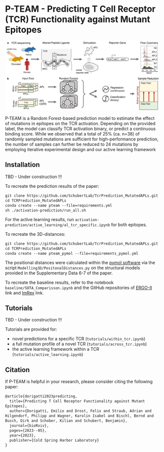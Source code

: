 # P-TEAM - Predicting T Cell Receptor (TCR) Functionality against Mutant Epitopes
![Graphical Abstract](https://github.com/SchubertLab/TcrPrediction_MutatedAPLs/blob/master/figures/manuscript_fig1_abstract-1.jpg)

P-TEAM is a Random Forest-based prediction model to estimate the effect of mutations in epitopes on the TCR activation. Depending on the provided label, the model can classify TCR activation binary, or predict a continuous binding score.
While we observed that a total of 25% (ca. n=38) of randomly sampled mutations are sufficient for high-performance prediction, the number of samples can further be reduced to 24 mutations by employing iterative experimental design and our active learning framework

## Installation
TBD - Under construction !!!

To recreate the prediction results of the paper:
```
git clone https://github.com/SchubertLab/TcrPrediction_MutatedAPLs.git
cd TCRPrediction_MutatedAPLs
conda create --name pteam --file=requirements.yml
sh ./activation-prediction/run_all.sh
```
For the active learning results, run `activation-prediction/active_learning/al_tcr_specific.ipynb` for both epitopes.

To recreate the 3D-distances:
```
git clone https://github.com/SchubertLab/TcrPrediction_MutatedAPLs.git
cd TCRPrediction_MutatedAPLs
conda create --name pteam_pymol --file=requirements_pymol.yml
```
The positional distances were calculated within the [pymol software](https://pymol.org/2/) via the script `Modelling3D/PositonalDistances.py` on the structural models provided in the Supplementary Data 6-7 of the paper.

To recreate the baseline results, refer to the notebook `baseline/SOTA_Comparisson.ipynb` and the GitHub repositories of [ERGO-II](https://github.com/IdoSpringer/ERGO-II) link and [ImRex](https://github.com/pmoris/ImRex) link.

## Tutorials
TBD - Under construction !!!

Tutorials are provided for:
- novel predictions for a specific TCR (`tutorials/within_tcr.ipynb`)
- a full mutation profile of a novel TCR (`tutorials/across_tcr.ipynb`)
- the active learning framework within a TCR (`tutorials/active_learning.ipynb`)

## Citation
If P-TEAM is helpful in your research, please consider citing the following paper:

```
@article{dorigatti2023predicting,
  title={Predicting T Cell Receptor Functionality against Mutant Epitopes},
  author={Dorigatti, Emilio and Drost, Felix and Straub, Adrian and Hilgendorf, Philipp and Wagner, Karolin Isabel and Bischl, Bernd and Busch, Dirk and Schober, Kilian and Schubert, Benjamin},
  journal={bioRxiv},
  pages={2023--05},
  year={2023},
  publisher={Cold Spring Harbor Laboratory}
}
```
